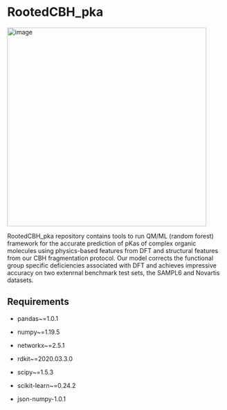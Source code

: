 # RootedCBH_pka

<img width="460" alt="image" src="https://github.com/sarmaier/RootedCBH_pka/assets/152440946/e996ff23-1e6f-45e1-8757-575d4b3a82d5">


RootedCBH_pka repository contains tools to run QM/ML (random forest) framework for the accurate prediction of pKas of complex organic molecules using physics-based features from DFT and structural features from our CBH fragmentation protocol. Our model corrects the functional group specific deficiencies associated with DFT and achieves impressive accuracy on two extenrnal benchmark test sets, the SAMPL6 and Novartis datasets.


## Requirements

* pandas~=1.0.1

* numpy~=1.19.5

* networkx~=2.5.1

* rdkit~=2020.03.3.0

* scipy~=1.5.3

* scikit-learn~=0.24.2

* json-numpy-1.0.1



